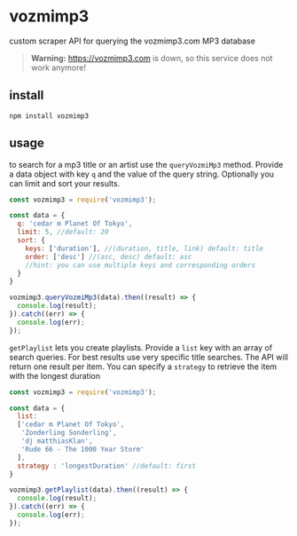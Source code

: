 # vozmimp3
custom scraper API for querying the vozmimp3.com MP3 database

> __Warning:__ https://vozmimp3.com is down, so this service does not work anymore!

## install

`npm install vozmimp3`

## usage

to search for a mp3 title or an artist use the `queryVozmiMp3` method. Provide a data object with key `q` and the value of the query string. Optionally you can limit and sort your results.

```javascript
const vozmimp3 = require('vozmimp3');

const data = {
  q: 'cedar m Planet Of Tokyo',
  limit: 5, //default: 20
  sort: {
    keys: ['duration'], //(duration, title, link) default: title  
    order: ['desc'] //(asc, desc) default: asc
    //hint: you can use multiple keys and corresponding orders
  }
}

vozmimp3.queryVozmiMp3(data).then((result) => {
  console.log(result);
}).catch((err) => {
  console.log(err);
});
```

`getPlaylist` lets you create playlists. Provide a `list` key with an array of search queries. For best results use very specific title searches. The API will return one result per item. You can specify a `strategy` to retrieve the item with the longest duration

```javascript
const vozmimp3 = require('vozmimp3');

const data = {
  list:
  ['cedar m Planet Of Tokyo',
   'Zonderling Sonderling',
   'dj matthiasKlan',
   'Rude 66 - The 1000 Year Storm'
  ],
  strategy : 'longestDuration' //default: first
}

vozmimp3.getPlaylist(data).then((result) => {
  console.log(result);
}).catch((err) => {
  console.log(err);
});
```

